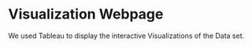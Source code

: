 # Visualization Webpage 
We used Tableau to display the interactive Visualizations of the Data set.
